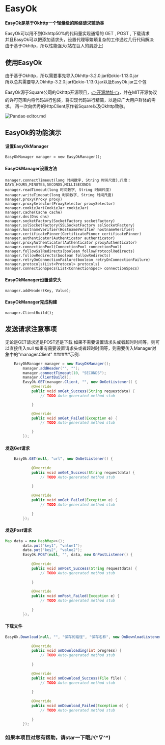 # EasyOk

**EasyOk是基于Okhttp一个轻量级的网络请求辅助类**





EasyOk可以用不到Okhttp50%的代码量实现通常的 GET , POST , 下载请求  
并且EasyOk可以把添加请求头，设置代理等繁琐复杂的工作通过几行代码解决  
由于基于Okhttp，所以性能强大(站在巨人的肩膀上)  

## 使用EasyOk  
由于基于Okhttp，所以需要事先导入Okhttp-3.2.0.jar和okio-1.13.0.jar  
所以总共需要导入Okhttp-3.2.0.jar和okio-1.13.0.jar以及EasyOk.jar三个包  



EasyOk源于Square公司的Okhttp开源项目，[👉开源地址👈](https://github.com/square/okhttp")，并在MIT开源协议的许可范围内将代码进行包装，将实现代码进行精简，以适应广大用户群体的需求。  
再一次向优秀的HttpClient原作者Square以及Okhttp致敬。  


![Pandao editor.md](https://avatars0.githubusercontent.com/u/82592?s=100&v=1")



## EasyOk的功能演示

#### 设置EasyOkManager
	EasyOkManager manager = new EasyOkManager();

#### EasyOkManager设置方法
	manager.connectTimeout(long 时间数字, String 时间尺度),尺度：DAYS,HOURS,MINUTES,SECONDS,MILLISECONDS
	manager.readTimeout(long 时间数字, String 时间尺度)
	manager.writeTimeout(long 时间数字, String 时间尺度)
	manager.proxy(Proxy proxy)
	manager.proxySelector(ProxySelector proxySelector)
	manager.cookieJar(CookieJar cookieJar)
	manager.cache(Cache cache)
	manager.dns(Dns dns)
	manager.socketFactory(SocketFactory socketFactory)
	manager.sslSocketFactory(SSLSocketFactory sslSocketFactory)
	manager.hostnameVerifier(HostnameVerifier hostnameVerifier)
	manager.certificatePinner(CertificatePinner certificatePinner)
	manager.authenticator(Authenticator authenticator)
	manager.proxyAuthenticator(Authenticator proxyAuthenticator)
	manager.connectionPool(ConnectionPool connectionPool)
	manager.followSslRedirects(boolean followProtocolRedirects)
	manager.followRedirects(boolean followRedirects)
	manager.retryOnConnectionFailure(boolean retryOnConnectionFailure)
	manager.protocols(List<Protocol> protocols)
	manager.connectionSpecs(List<ConnectionSpec> connectionSpecs)

#### EasyOkManager设置请求头
	manager.addHeader(Key, Value);

#### EasyOkManager完成构建
	manager.ClientBuild();

## 发送请求注意事项
无论是GET请求还是POST还是下载
如果不需要设置请求头或者超时时间等，则可以直接传入null
如果有需要设置请求头或者超时时间等，则需要传入Manager对象中的"manager.Client"
######示例:
```java
	EasyOkManager manager = new EasyOkManager();
		manager.addHeader("", "");
		manager.connectTimeout(10, "SECONDS");
		manager.ClientBuild();
		EasyOk.GET(manager.Client, "", new OnGetListener() {
			@Override
			public void onGet_Success(String requestdata) {
				// TODO Auto-generated method stub

			}

			@Override
			public void onGet_Failed(Exception e) {
				// TODO Auto-generated method stub

			}
		});
```

#### 发送Get请求
```java
    EasyOk.GET(null, "url", new OnGetListener() {
			
			@Override
			public void onGet_Success(String requestdata) {
				// TODO Auto-generated method stub
				
			}
			
			@Override
			public void onGet_Failed(Exception e) {
				// TODO Auto-generated method stub
				
			}
		});
```

#### 发送Post请求
```java
Map data = new HashMap<>();
		data.put("key1", "value1");
		data.put("key2", "value2");
		EasyOk.POST(null, "", data, new OnPostListener() {
			
			@Override
			public void onPost_Success(String requestdata) {
				// TODO Auto-generated method stub
				
			}
			
			@Override
			public void onPost_Failed(Exception e) {
				// TODO Auto-generated method stub
				
			}
		});
```

#### 下载文件
```java
EasyOk.Download(null, "", "保存的路径", "保存名称", new OnDownloadListener() {
			
			@Override
			public void onDownloading(int progress) {
				// TODO Auto-generated method stub
				
			}
			
			@Override
			public void onDownload_Success(File file) {
				// TODO Auto-generated method stub
				
			}
			
			@Override
			public void onDownload_Failed(Exception e) {
				// TODO Auto-generated method stub
				
			}
		});
```


### 如果本项目对您有帮助，请star一下哦♪(^∇^*)
